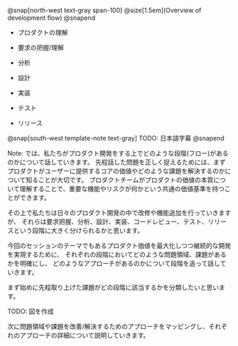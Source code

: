 @snap[north-west text-gray span-100]
@size[1.5em](Overview of development flow)
@snapend

- プロダクトの理解

- 要求の把握/理解
- 分析
- 設計
- 実装
- テスト
- リリース

@snap[south-west template-note text-gray]
TODO: 日本語字幕
@snapend

Note:
では、私たちがプロダクト開発をする上でどのような段階(フロー)があるのかについて話していきます。
先程話した問題を正しく捉えるためには、まずプロダクトがユーザーに提供するコアの価値やどのような課題を解決するのかについて知ることが大切です。
プロダクトチームがプロダクトの価値の本質について理解することで、重要な機能やリスクが何かという共通の価値基準を持つことができます。

その上で私たちは日々のプロダクト開発の中で改修や機能追加を行っていきますが、
それらは要求把握、分析、設計、実装、コードレビュー、テスト、リリースという段階に大きく分けられるかと思います。

今回のセッションのテーマでもあるプロダクト価値を最大化しつつ継続的な開発を実現するために、
それぞれの段階においてどのような問題領域、課題があるかを明確にし、
どのようなアプローチがあるのかについて段階を追って話していきます。

まず始めに先程取り上げた課題がどの段階に該当するかを分類したいと思います。

TODO: 図を作成


次に問題領域や課題を改善/解決するためのアプローチをマッピングし、それぞれのアプローチの詳細について説明していきます。
